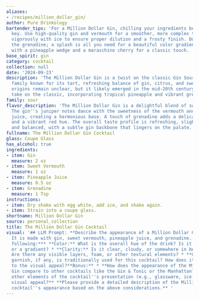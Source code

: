 ```yaml
---
aliases:
- /recipes/million_dollar_gin/
author: Pure Drinkology
bartender_tips: 'For a Million Dollar Gin, chilling your ingredients beforehand is
  key. Use high-quality gin and vermouth for a smoother, more complex taste. Shake
  vigorously with ice to ensure proper dilution and a frosty finish. Don''t over-pour
  the grenadine; a splash is all you need for a beautiful color gradient. Garnish
  with a pineapple wedge and a maraschino cherry for a classic touch. '
base_spirit: gin
category: cocktail
collection: null
date: '2024-09-23'
description: 'The Million Dollar Gin is a twist on the classic Gin Sour, a cocktail
  family known for its tart, refreshing balance of gin, citrus, and sweetener.  Its
  origins remain unclear, but it likely emerged in the mid-20th century as a playful
  take on the classic, incorporating tropical pineapple and vibrant grenadine. '
family: sour
flavor_description: 'The Million Dollar Gin is a delightful blend of sweet and tart.
  The gin''s juniper notes dance with the sweetness of the vermouth and pineapple
  juice, creating a harmonious base. A touch of grenadine adds a delicate floral sweetness
  and a vibrant red hue. The overall taste profile is refreshing, slightly fruity,
  and balanced, with a subtle gin backbone that lingers on the palate. '
fullname: The Million Dollar Gin Cocktail
glass: Coupe Glass
has_alcohol: true
ingredients:
- item: Gin
  measure: 2 oz
- item: Sweet Vermouth
  measure: 1 oz
- item: Pineapple Juice
  measure: 0.5 oz
- item: Grenadine
  measure: 1 Tsp
instructions:
- item: Dry shake with egg white, add ice, and shake again.
- item: Strain into a coupe glass.
shortname: Million Dollar Gin
source: personal_collection
title: The Million Dollar Gin Cocktail
visual: '## LLM Prompt: **Describe the appearance of a Million Dollar Gin cocktail.
  It is made with gin, sweet vermouth, pineapple juice, and grenadine. Consider the
  following:*** **Color:** What is the overall hue of the drink? Is it a single color
  or a gradient? * **Clarity:** Is it clear, cloudy, or somewhere in between?* **Texture:**
  Are there any visible layers, foam, or other textural elements? * **Garnish:**  What
  garnish, if any, is traditionally used for this cocktail? How does it contribute
  to the visual appeal?**Bonus:** * **How does the appearance of the Million Dollar
  Gin compare to other cocktails like the Gin & Tonic or the Manhattan?*** **What
  other elements of the cocktail''s presentation (e.g., glassware, ice) enhance its
  visual appeal?** **Please provide a detailed description of the Million Dollar Gin
  cocktail''s appearance based on the above considerations.** '
---
```



